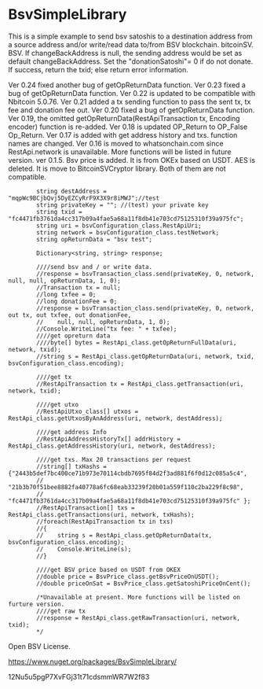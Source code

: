 # BsvSimpleLibrary
This is a simple example to send bsv satoshis to a destination address from a source address and/or write/read data to/from BSV blockchain. 
bitcoinSV. 
BSV. 
If changeBackAddress is null, the sending address would be set as default changeBackAddress. 
Set the "donationSatoshi"= 0 if do not donate. 
If success, return the txid; else return error information. 

Ver 0.24 fixed another bug of getOpReturnData function.
Ver 0.23 fixed a bug of getOpReturnData function.
Ver 0.22 is updated to be compatible with Nbitcoin 5.0.76. 
Ver 0.21 added a tx sending function to pass the sent tx, tx fee and donation fee out. 
Ver 0.20 fixed a bug of getOpReturnData function. 
Ver 0.19, the omitted getOpReturnData(RestApiTransaction tx, Encoding encoder) function is re-added. 
Ver 0.18 is updated OP_Return to OP_False Op_Return. 
Ver 0.17 is added with get address history and txs. function names are changed. 
Ver 0.16 is moved to whatsonchain.com since RestApi.network is unavailable. More functions will be listed in future version. 
ver 0.1.5. Bsv price is added. It is from OKEx based on USDT. 
AES is deleted. It is move to BitcoinSVCryptor library. Both of them are not compatible.

            string destAddress = "mqpWc9BCjbQvj5DyEZCyRrF9X3X9r8iMWJ";//test
            string privateKey = ""; //(test) your private key
            string txid = "fc4471fb3761da4cc317b09a4fae5a68a11f8db41e703cd75125310f39a975fc";
            string uri = bsvConfiguration_class.RestApiUri;
            string network = bsvConfiguration_class.testNetwork;
            string opReturnData = "bsv test";

            Dictionary<string, string> response;

            ////send bsv and / or write data.
            //response = bsvTransaction_class.send(privateKey, 0, network, null, null, opReturnData, 1, 0);
            //Transaction tx = null;
            //long txfee = 0;
            //long donationFee = 0;
            //response = bsvTransaction_class.send(privateKey, 0, network, out tx, out txfee, out donationFee,
            //    null, null, opReturnData, 1, 0);
            //Console.WriteLine("tx fee: " + txfee);
            ////get opreturn data
            ////byte[] bytes = RestApi_class.getOpReturnFullData(uri, network, txid);
            //string s = RestApi_class.getOpReturnData(uri, network, txid, bsvConfiguration_class.encoding);

            ////get tx
            //RestApiTransaction tx = RestApi_class.getTransaction(uri, network, txid);

            ////get utxo
            //RestApiUtxo_class[] utxos = RestApi_class.getUtxosByAnAddress(uri, network, destAddress);

            ////get address Info
            //RestApiAddressHistoryTx[] addrHistory = RestApi_class.getAddressHistory(uri, network, destAddress);

            ////get txs. Max 20 transactions per request
            //string[] txHashs ={"2443b5def7bc400ce71b973e70114cbdb7695f84d2f3ad881f6f0d12c085a5c4",
            //    "21b3b70f51bee8882fa40778a6fc68eab33239f20b01a559f110c2ba229f8c98",
            //    "fc4471fb3761da4cc317b09a4fae5a68a11f8db41e703cd75125310f39a975fc" };
            //RestApiTransaction[] txs = RestApi_class.getTransactions(uri, network, txHashs);
            //foreach(RestApiTransaction tx in txs)
            //{
            //    string s = RestApi_class.getOpReturnData(tx, bsvConfiguration_class.encoding);
            //    Console.WriteLine(s);
            //}

            ////get BSV price based on USDT from OKEX
            //double price = BsvPrice_class.getBsvPriceOnUSDT();
            //double priceOnSat = BsvPrice_class.getSatoshiPriceOnCent();

            /*Unavailable at present. More functions will be listed on furture version.
            ////get raw tx
            //response = RestApi_class.getRawTransaction(uri, network, txid);
            */

Open BSV License.

https://www.nuget.org/packages/BsvSimpleLibrary/

12Nu5u5pgP7XvFGj31t71cdsmmWR7W2f83
